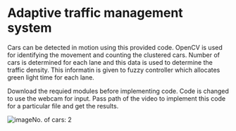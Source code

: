 # Adaptive traffic management system 

Cars can be detected in motion using this provided code. OpenCV is used for identifying the movement and counting the clustered cars. Number of cars is determined for each lane and this data is used to determine the traffic density. This informatin is given to fuzzy controller which allocates green light time for each lane.

Download the requied modules before implementing code.
Code is changed to use the webcam for input. Pass path of the video to implement this code for a particular file and get the results.

![image](https://user-images.githubusercontent.com/108173516/235299470-ff039b1e-f563-4283-9f8f-ddd8dbf5d2e7.png)No. of cars: 2
